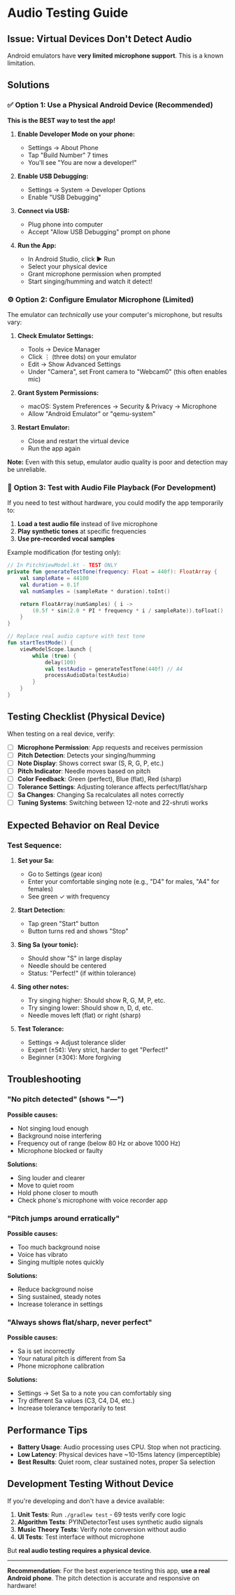 # Audio Testing Guide

## Issue: Virtual Devices Don't Detect Audio

Android emulators have **very limited microphone support**. This is a known limitation.

## Solutions

### ✅ **Option 1: Use a Physical Android Device (Recommended)**

**This is the BEST way to test the app!**

1. **Enable Developer Mode on your phone:**
   - Settings → About Phone
   - Tap "Build Number" 7 times
   - You'll see "You are now a developer!"

2. **Enable USB Debugging:**
   - Settings → System → Developer Options
   - Enable "USB Debugging"

3. **Connect via USB:**
   - Plug phone into computer
   - Accept "Allow USB Debugging" prompt on phone

4. **Run the App:**
   - In Android Studio, click ▶️ Run
   - Select your physical device
   - Grant microphone permission when prompted
   - Start singing/humming and watch it detect!

### ⚙️ **Option 2: Configure Emulator Microphone (Limited)**

The emulator can *technically* use your computer's microphone, but results vary:

1. **Check Emulator Settings:**
   - Tools → Device Manager
   - Click ⋮ (three dots) on your emulator
   - Edit → Show Advanced Settings
   - Under "Camera", set Front camera to "Webcam0" (this often enables mic)

2. **Grant System Permissions:**
   - macOS: System Preferences → Security & Privacy → Microphone
   - Allow "Android Emulator" or "qemu-system"

3. **Restart Emulator:**
   - Close and restart the virtual device
   - Run the app again

**Note:** Even with this setup, emulator audio quality is poor and detection may be unreliable.

### 🎵 **Option 3: Test with Audio File Playback (For Development)**

If you need to test without hardware, you could modify the app temporarily to:

1. **Load a test audio file** instead of live microphone
2. **Play synthetic tones** at specific frequencies
3. **Use pre-recorded vocal samples**

Example modification (for testing only):

```kotlin
// In PitchViewModel.kt - TEST ONLY
private fun generateTestTone(frequency: Float = 440f): FloatArray {
    val sampleRate = 44100
    val duration = 0.1f
    val numSamples = (sampleRate * duration).toInt()

    return FloatArray(numSamples) { i ->
        (0.5f * sin(2.0 * PI * frequency * i / sampleRate)).toFloat()
    }
}

// Replace real audio capture with test tone
fun startTestMode() {
    viewModelScope.launch {
        while (true) {
            delay(100)
            val testAudio = generateTestTone(440f) // A4
            processAudioData(testAudio)
        }
    }
}
```

## Testing Checklist (Physical Device)

When testing on a real device, verify:

- [ ] **Microphone Permission**: App requests and receives permission
- [ ] **Pitch Detection**: Detects your singing/humming
- [ ] **Note Display**: Shows correct swar (S, R, G, P, etc.)
- [ ] **Pitch Indicator**: Needle moves based on pitch
- [ ] **Color Feedback**: Green (perfect), Blue (flat), Red (sharp)
- [ ] **Tolerance Settings**: Adjusting tolerance affects perfect/flat/sharp
- [ ] **Sa Changes**: Changing Sa recalculates all notes correctly
- [ ] **Tuning Systems**: Switching between 12-note and 22-shruti works

## Expected Behavior on Real Device

### **Test Sequence:**

1. **Set your Sa:**
   - Go to Settings (gear icon)
   - Enter your comfortable singing note (e.g., "D4" for males, "A4" for females)
   - See green ✓ with frequency

2. **Start Detection:**
   - Tap green "Start" button
   - Button turns red and shows "Stop"

3. **Sing Sa (your tonic):**
   - Should show "S" in large display
   - Needle should be centered
   - Status: "Perfect!" (if within tolerance)

4. **Sing other notes:**
   - Try singing higher: Should show R, G, M, P, etc.
   - Try singing lower: Should show n, D, d, etc.
   - Needle moves left (flat) or right (sharp)

5. **Test Tolerance:**
   - Settings → Adjust tolerance slider
   - Expert (±5¢): Very strict, harder to get "Perfect!"
   - Beginner (±30¢): More forgiving

## Troubleshooting

### "No pitch detected" (shows "—")

**Possible causes:**
- Not singing loud enough
- Background noise interfering
- Frequency out of range (below 80 Hz or above 1000 Hz)
- Microphone blocked or faulty

**Solutions:**
- Sing louder and clearer
- Move to quiet room
- Hold phone closer to mouth
- Check phone's microphone with voice recorder app

### "Pitch jumps around erratically"

**Possible causes:**
- Too much background noise
- Voice has vibrato
- Singing multiple notes quickly

**Solutions:**
- Reduce background noise
- Sing sustained, steady notes
- Increase tolerance in settings

### "Always shows flat/sharp, never perfect"

**Possible causes:**
- Sa is set incorrectly
- Your natural pitch is different from Sa
- Phone microphone calibration

**Solutions:**
- Settings → Set Sa to a note you can comfortably sing
- Try different Sa values (C3, C4, D4, etc.)
- Increase tolerance temporarily to test

## Performance Tips

- **Battery Usage**: Audio processing uses CPU. Stop when not practicing.
- **Low Latency**: Physical devices have ~10-15ms latency (imperceptible)
- **Best Results**: Quiet room, clear sustained notes, proper Sa selection

## Development Testing Without Device

If you're developing and don't have a device available:

1. **Unit Tests**: Run `./gradlew test` - 69 tests verify core logic
2. **Algorithm Tests**: PYINDetectorTest uses synthetic audio signals
3. **Music Theory Tests**: Verify note conversion without audio
4. **UI Tests**: Test interface without microphone

But **real audio testing requires a physical device**.

---

**Recommendation**: For the best experience testing this app, **use a real Android phone**. The pitch detection is accurate and responsive on hardware!
